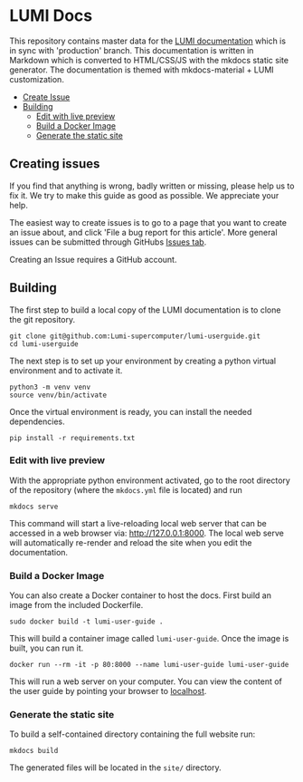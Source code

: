 # LUMI Docs

This repository contains master data for the [LUMI documentation][1] which
is in sync with 'production' branch. This documentation is written in Markdown which
is converted to HTML/CSS/JS with the mkdocs static site generator. The
documentation is themed with mkdocs-material + LUMI customization.

[1]: https://docs.lumi-supercomputer.eu

- [Create Issue](#creating-issues)
- [Building](#building)
  - [Edit with live preview](#edit-with-live-preview)
  - [Build a Docker Image](#build-a-docker-image) 
  - [Generate the static site](#generate-the-static-site)


## Creating issues

If you find that anything is wrong, badly written or missing, please
help us to fix it. We try to make this guide as good as possible. We
appreciate your help.

The easiest way to create issues is to go to a page that you want to
create an issue about, and click 'File a bug report for this article'. More
general issues can be submitted through GitHubs [Issues tab][2].

Creating an Issue requires a GitHub account.

[2]: https://github.com/Lumi-supercomputer/docs/issues

## Building

The first step to build a local copy of the LUMI documentation is to clone
the git repository.

```
git clone git@github.com:Lumi-supercomputer/lumi-userguide.git
cd lumi-userguide
```

The next step is to set up your environment by creating a python virtual
environment and to activate it.

```
python3 -m venv venv
source venv/bin/activate
```

Once the virtual environment is ready, you can install the needed
dependencies.

```
pip install -r requirements.txt
```

### Edit with live preview

With the appropriate python environment activated, go to the root
directory of the repository (where the `mkdocs.yml` file is located) and run

```
mkdocs serve
```

This command will start a live-reloading local web server that can be accessed
in a web browser via: http://127.0.0.1:8000. The local web serve will 
automatically re-render and reload the site when you edit the documentation.

### Build a Docker Image

You can also create a Docker container to host the docs. First build
an image from the included Dockerfile.

```
sudo docker build -t lumi-user-guide .
```

This will build a container image called `lumi-user-guide`. Once the
image is built, you can run it.

```
docker run --rm -it -p 80:8000 --name lumi-user-guide lumi-user-guide
```

This will run a web server on your computer. You can view the content of the 
user guide by pointing your browser to
[localhost][3].

[3]: http://localhost

### Generate the static site

To build a self-contained directory containing the full website run:

```
mkdocs build
```

The generated files will be located in the `site/` directory.
